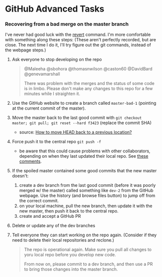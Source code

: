 # GitHub Advanced Tasks

### Recovering from a bad merge on the master branch

I've never had good luck with the [revert](https://git-scm.com/docs/git-revert) command.  I'm more comfortable with something along these steps: 
(These aren't perfectly recorded, but are close.  The next time I do it, I'll try figure out the git commands, instead of the webpage steps.)

1. Ask everyone to stop developing on the repo
    > @Maleeha @sbohora @thomasnwilson @caston60 @DavidBard @genevamarshall
    >
    > There was problem with the merges and the status of some code is in limbo. Please don't make any changes to this repo for a few minutes while I straighten it.
1. Use the GitHub website to create a branch called `master-bad-1` (pointing at the current commit of the master).
1. Move the master back to the last good commit with `git checkout master; git pull; git reset --hard f3423` (replace the commit SHA)
    * source: [How to move HEAD back to a previous location?](https://stackoverflow.com/a/34519716/1082435)
1. Force push it to the central repo `git push -f`
    * be aware that this could cause problems with other collaborators, depending on when they last updated their local repo.  See [these comments](https://stackoverflow.com/a/25020108/1082435).
1. If the spoiled master contained some good commits that the new master doesn't:
    1. create a dev branch from the last good commit (before it was poorly merged w/ the master) called something like `dev-2` from the GitHub webpage.  Use the history (and browse files button) to jump off from the correct commit.
    1. on your local machine, pull the new branch, then update it with the new master, then push it back to the central repo.
    1. create and accept a GitHub PR
1. Delete or update any of the dev branches
1. Tell everyone they can start working on the repo again.  (Consider if they need to delete their local repositories and reclone.)

    > The repo is operational again.  Make sure you pull all changes to yoru local repo before you develop new code.
    >
    > From now on, please commit to a dev branch, and then use a PR to bring those changes into the master branch.
